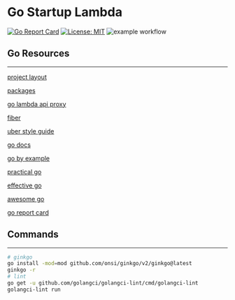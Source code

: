 # Go Startup Lambda
[![Go Report Card](https://goreportcard.com/badge/github.com/judegiordano/startup)](https://goreportcard.com/report/github.com/judegiordano/startup)
[![License: MIT](https://img.shields.io/badge/License-MIT-yellow.svg)](https://github.com/judegiordano/startup/blob/main/LICENSE)
![example workflow](https://github.com/judegiordano/startup/actions/workflows/deploy_main.yml/badge.svg)
<!-- ![Lines of code](https://img.shields.io/tokei/lines/github.com/judegiordano/startup) -->

## Go Resources
---
[project layout](https://github.com/golang-standards/project-layout)

[packages](https://pkg.go.dev)

[go lambda api proxy](https://github.com/awslabs/aws-lambda-go-api-proxy)

[fiber](https://docs.gofiber.io)

[uber style guide](https://github.com/uber-go/guide/blob/master/style.md)

[go docs](https://go.dev/doc/)

[go by example](https://gobyexample.com/)

[practical go](https://www.practical-go-lessons.com/)

[effective go](https://go.dev/doc/effective_go)

[awesome go](https://github.com/avelino/awesome-go)

[go report card](https://goreportcard.com)

## Commands
---
```sh
# ginkgo
go install -mod=mod github.com/onsi/ginkgo/v2/ginkgo@latest
ginkgo -r
# lint
go get -u github.com/golangci/golangci-lint/cmd/golangci-lint
golangci-lint run
```
